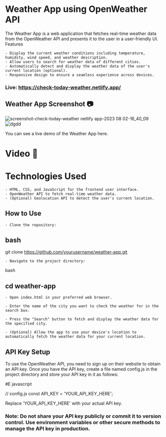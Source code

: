 # Weather App using OpenWeather API

The Weather App is a web application that fetches real-time weather data from the OpenWeather API and presents it to the user in a user-friendly UI.
Features


    - Display the current weather conditions including temperature, humidity, wind speed, and weather description.
    - Allow users to search for weather data of different cities.
    - Automatically detect and display the weather data of the user's current location (optional).
    - Responsive design to ensure a seamless experience across devices.

### Live: https://check-today-weather.netlify.app/

## Weather App Screenshot 📷
![screenshot-check-today-weather netlify app-2023 08 02-16_40_09](https://github.com/PrinceSinghhub/Check-Weather-App/assets/71000042/6d298b16-3373-4b01-b875-56c470ab4cfd)
![dgdd](https://github.com/PrinceSinghhub/Check-Weather-App/assets/71000042/0a43d9d1-8ad5-404b-916e-cf2eb078f582)

You can see a live demo of the Weather App here.
# Video 🎥


# Technologies Used

    - HTML, CSS, and JavaScript for the frontend user interface.
    - OpenWeather API to fetch real-time weather data.
    - (Optional) Geolocation API to detect the user's current location.

## How to Use

    - Clone the repository:

## bash

git clone https://github.com/yourusername/weather-app.git

    - Navigate to the project directory:

bash

## cd weather-app

    - Open index.html in your preferred web browser.

    - Enter the name of the city you want to check the weather for in the search box.

    - Press the "Search" button to fetch and display the weather data for the specified city.

    - (Optional) Allow the app to use your device's location to automatically fetch the weather data for your current location.

## API Key Setup

To use the OpenWeather API, you need to sign up on their website to obtain an API key. Once you have the API key, create a file named config.js in the project directory and store your API key in it as follows:

#E javascript

// config.js
const API_KEY = 'YOUR_API_KEY_HERE';

Replace 'YOUR_API_KEY_HERE' with your actual API key.

### Note: Do not share your API key publicly or commit it to version control. Use environment variables or other secure methods to manage the API key in production.
